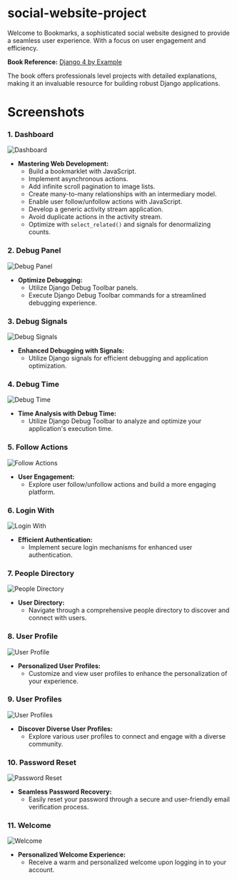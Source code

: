 # social-website-project
Welcome to Bookmarks, a sophisticated social website designed to provide a seamless user experience. With a focus on user engagement and efficiency.

**Book Reference:** [Django 4 by Example](https://www.packtpub.com/product/django-4-by-example-fourth-edition/9781801813051)

The book offers professionals level projects with detailed explanations, making it an invaluable resource for building robust Django applications.

# Screenshots

### 1. Dashboard
![Dashboard](images/static/css/dashboard.png)
- **Mastering Web Development:**
  - Build a bookmarklet with JavaScript.
  - Implement asynchronous actions.
  - Add infinite scroll pagination to image lists.
  - Create many-to-many relationships with an intermediary model.
  - Enable user follow/unfollow actions with JavaScript.
  - Develop a generic activity stream application.
  - Avoid duplicate actions in the activity stream.
  - Optimize with `select_related()` and signals for denormalizing counts.

### 2. Debug Panel
![Debug Panel](images/static/css/debug.png)
- **Optimize Debugging:**
  - Utilize Django Debug Toolbar panels.
  - Execute Django Debug Toolbar commands for a streamlined debugging experience.

### 3. Debug Signals
![Debug Signals](images/static/css/debugsignal.png)
- **Enhanced Debugging with Signals:**
  - Utilize Django signals for efficient debugging and application optimization.

### 4. Debug Time
![Debug Time](images/static/css/debugtime.png)
- **Time Analysis with Debug Time:**
  - Utilize Django Debug Toolbar to analyze and optimize your application's execution time.

### 5. Follow Actions
![Follow Actions](images/static/css/follow.png)
- **User Engagement:**
  - Explore user follow/unfollow actions and build a more engaging platform.

### 6. Login With
![Login With](images/static/css/loginwith.png)
- **Efficient Authentication:**
  - Implement secure login mechanisms for enhanced user authentication.

### 7. People Directory
![People Directory](images/static/css/peoples.png)
- **User Directory:**
  - Navigate through a comprehensive people directory to discover and connect with users.

### 8. User Profile
![User Profile](images/static/css/profile.png)
- **Personalized User Profiles:**
  - Customize and view user profiles to enhance the personalization of your experience.

### 9. User Profiles
![User Profiles](images/static/css/profiles.png)
- **Discover Diverse User Profiles:**
  - Explore various user profiles to connect and engage with a diverse community.

### 10. Password Reset
![Password Reset](images/static/css/reset.png)
- **Seamless Password Recovery:**
  - Easily reset your password through a secure and user-friendly email verification process.

### 11. Welcome
![Welcome](images/static/css/welcome.png)
- **Personalized Welcome Experience:**
  - Receive a warm and personalized welcome upon logging in to your account.
